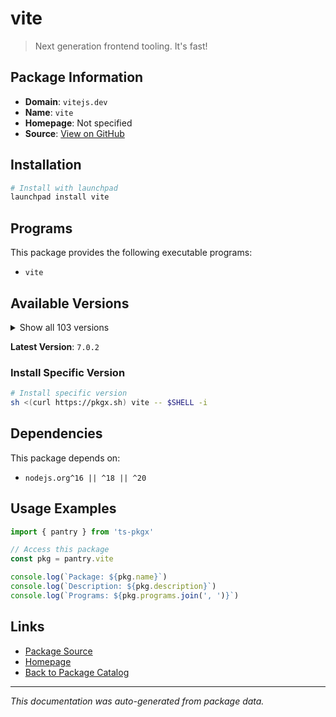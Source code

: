 # vite

> Next generation frontend tooling. It's fast!

## Package Information

- **Domain**: `vitejs.dev`
- **Name**: `vite`
- **Homepage**: Not specified
- **Source**: [View on GitHub](https://github.com/pkgxdev/pantry/tree/main/projects/vitejs.dev/package.yml)

## Installation

```bash
# Install with launchpad
launchpad install vite
```

## Programs

This package provides the following executable programs:

- `vite`

## Available Versions

<details>
<summary>Show all 103 versions</summary>

- `7.0.2`, `7.0.1`, `7.0.0`, `6.3.5`, `6.3.3`
- `6.3.2`, `6.3.1`, `6.3.0`, `6.2.5`, `6.2.4`
- `6.2.2`, `6.2.1`, `6.2.0`, `6.1.3`, `6.1.1`
- `6.1.0`, `6.0.14`, `6.0.13`, `6.0.11`, `6.0.10`
- `6.0.9`, `6.0.8`, `6.0.7`, `6.0.6`, `6.0.5`
- `6.0.4`, `6.0.3`, `6.0.2`, `6.0.1`, `6.0.0`
- `5.4.17`, `5.4.16`, `5.4.14`, `5.4.13`, `5.4.12`
- `5.4.11`, `5.4.10`, `5.4.9`, `5.4.8`, `5.4.7`
- `5.4.6`, `5.4.5`, `5.4.4`, `5.4.3`, `5.4.2`
- `5.4.1`, `5.4.0`, `5.3.6`, `5.3.5`, `5.3.4`
- `5.3.3`, `5.3.2`, `5.3.1`, `5.3.0`, `5.2.14`
- `5.2.13`, `5.2.12`, `5.2.11`, `5.2.10`, `5.2.9`
- `5.2.8`, `5.2.7`, `5.2.6`, `5.2.5`, `5.2.4`
- `5.2.3`, `5.2.2`, `5.2.1`, `5.2.0`, `5.1.8`
- `5.1.7`, `5.1.6`, `5.1.5`, `5.1.4`, `5.1.3`
- `5.1.2`, `5.1.1`, `5.1.0`, `5.0.11`, `5.0.10`
- `5.0.9`, `5.0.8`, `5.0.7`, `5.0.6`, `5.0.5`
- `5.0.4`, `5.0.3`, `5.0.2`, `5.0.1`, `5.0.0`
- `4.5.12`, `4.5.11`, `4.5.9`, `4.5.8`, `4.5.7`
- `4.5.6`, `4.5.5`, `4.5.1`, `4.5.0`, `4.4.12`
- `3.2.11`, `3.2.10`, `2.9.18`

</details>

**Latest Version**: `7.0.2`

### Install Specific Version

```bash
# Install specific version
sh <(curl https://pkgx.sh) vite -- $SHELL -i
```

## Dependencies

This package depends on:

- `nodejs.org^16 || ^18 || ^20`

## Usage Examples

```typescript
import { pantry } from 'ts-pkgx'

// Access this package
const pkg = pantry.vite

console.log(`Package: ${pkg.name}`)
console.log(`Description: ${pkg.description}`)
console.log(`Programs: ${pkg.programs.join(', ')}`)
```

## Links

- [Package Source](https://github.com/pkgxdev/pantry/tree/main/projects/vitejs.dev/package.yml)
- [Homepage](#)
- [Back to Package Catalog](../../package-catalog.md)

---

*This documentation was auto-generated from package data.*
